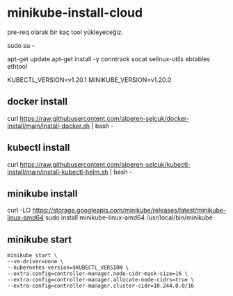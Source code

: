 # minikube-install-cloud

pre-req olarak bir kaç tool yükleyeceğiz.

sudo su -

apt-get update
apt-get install -y conntrack socat selinux-utils ebtables ethtool

KUBECTL_VERSION=v1.20.1
MINIKUBE_VERSION=v1.20.0

## docker install

curl https://raw.githubusercontent.com/alperen-selcuk/docker-install/main/install-docker.sh | bash -

## kubectl install

curl https://raw.githubusercontent.com/alperen-selcuk/kubectl-install/main/install-kubectl-helm.sh | bash -

## minikube install

curl -LO https://storage.googleapis.com/minikube/releases/latest/minikube-linux-amd64
sudo install minikube-linux-amd64 /usr/local/bin/minikube

## minikube start

```
minikube start \
--vm-driver=none \
--kubernetes-version=$KUBECTL_VERSION \
--extra-config=controller-manager.node-cidr-mask-size=16 \
--extra-config=controller-manager.allocate-node-cidrs=true \
--extra-config=controller-manager.cluster-cidr=10.244.0.0/16
```
